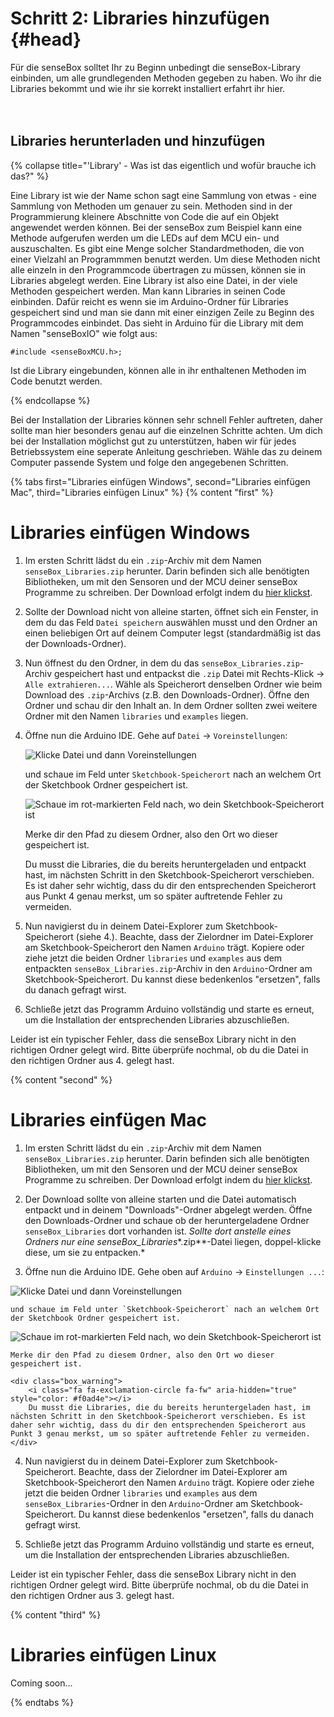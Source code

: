 # Schritt 2: Libraries hinzufügen {#head}

<div class="description">Für die senseBox solltet Ihr zu Beginn unbedingt die senseBox-Library einbinden, um alle grundlegenden Methoden gegeben zu haben. Wo ihr die Libraries bekommt und wie ihr sie korrekt installiert erfahrt ihr hier.</div>
<div class="line">
    <br>
    <br>
</div>

## Libraries herunterladen und hinzufügen

{% collapse title="'Library' - Was ist das eigentlich und wofür brauche ich das?" %}

Eine Library ist wie der Name schon sagt eine Sammlung von etwas - eine Sammlung von Methoden um genauer zu sein. Methoden sind in der Programmierung kleinere Abschnitte von Code die auf ein Objekt angewendet werden können. 
Bei der senseBox zum Beispiel kann eine Methode aufgerufen werden um die LEDs auf dem MCU ein- und auszuschalten. Es gibt eine Menge solcher Standardmethoden, die von einer Vielzahl an Programmmen benutzt werden. Um diese Methoden nicht alle einzeln in den Programmcode übertragen zu müssen, können sie in Libraries abgelegt werden. 
Eine Library ist also eine Datei, in der viele Methoden gespeichert werden. Man kann Libraries in seinen Code einbinden. Dafür reicht es wenn sie im Arduino-Ordner für Libraries gespeichert sind und man sie dann mit einer einzigen Zeile zu Beginn des Programmcodes einbindet. Das sieht in Arduino für die Library mit dem Namen "senseBoxIO" wie folgt aus: 

```arduino
#include <senseBoxMCU.h>;
```

Ist die Library eingebunden, können alle in ihr enthaltenen Methoden im Code benutzt werden. 

{% endcollapse %}


Bei der Installation der Libraries können sehr schnell Fehler auftreten, daher sollte man hier besonders genau auf die einzelnen Schritte achten. Um dich bei der Installation möglichst gut zu unterstützen, haben wir für jedes Betriebssystem eine seperate Anleitung geschrieben.
Wähle das zu deinem Computer passende System und folge den angegebenen Schritten.


{% tabs first="Libraries einfügen Windows", second="Libraries einfügen Mac", third="Libraries einfügen Linux" %}
{% content "first" %}
# Libraries einfügen Windows

1. Im ersten Schritt lädst du ein `.zip`-Archiv mit dem Namen `senseBox_Libraries.zip` herunter. Darin befinden sich alle benötigten Bibliotheken, um mit den Sensoren und der MCU deiner senseBox Programme zu schreiben. Der Download erfolgt indem du [hier klickst](https://github.com/sensebox/resources/raw/master/libraries/senseBox_Libraries.zip).

2. Sollte der Download nicht von alleine starten, öffnet sich ein Fenster, in dem du das Feld ``Datei speichern`` auswählen musst und den Ordner an einen beliebigen Ort auf deinem Computer legst (standardmäßig ist das der Downloads-Ordner).

3. Nun öffnest du den Ordner, in dem du das `senseBox_Libraries.zip`-Archiv gespeichert hast und entpackst die `.zip` Datei mit Rechts-Klick -> `Alle extrahieren...`. Wähle als Speicherort denselben Ordner wie beim Download des `.zip`-Archivs (z.B. den Downloads-Ordner). Öffne den Ordner und schau dir den Inhalt an. In dem Ordner sollten zwei weitere Ordner mit den Namen `libraries` und `examples` liegen.

4. Öffne nun die Arduino IDE. Gehe auf `Datei` -> `Voreinstellungen`:

    ![Klicke `Datei` und dann `Voreinstellungen`](../pictures/libraries/voreinstellungen_2.PNG)

    und schaue im Feld unter `Sketchbook-Speicherort` nach an welchem Ort der Sketchbook Ordner gespeichert ist. 

    ![Schaue im rot-markierten Feld nach, wo dein Sketchbook-Speicherort ist](../pictures/libraries/voreinstellungen.PNG)

    Merke dir den Pfad zu diesem Ordner, also den Ort wo dieser gespeichert ist.

    <div class="box_warning">
        <i class="fa fa-exclamation-circle fa-fw" aria-hidden="true" style="color: #f0ad4e"></i>
        Du musst die Libraries, die du bereits heruntergeladen und entpackt hast, im nächsten Schritt in den Sketchbook-Speicherort verschieben. Es ist daher sehr wichtig, dass du dir den entsprechenden Speicherort aus Punkt 4 genau merkst, um so später auftretende Fehler zu vermeiden.
    </div>

5. Nun navigierst du in deinem Datei-Explorer zum Sketchbook-Speicherort (siehe 4.). Beachte, dass der Zielordner im Datei-Explorer am Sketchbook-Speicherort den Namen `Arduino` trägt. Kopiere oder ziehe jetzt die beiden Ordner `libraries` und `examples` aus dem entpackten ``senseBox_Libraries.zip``-Archiv in den `Arduino`-Ordner am Sketchbook-Speicherort. Du kannst diese bedenkenlos "ersetzen", falls du danach gefragt wirst.  

6. Schließe jetzt das Programm Arduino vollständig und starte es erneut, um die Installation der entsprechenden Libraries abzuschließen. 


<div class="box_warning">
    <i class="fa fa-exclamation-circle fa-fw" aria-hidden="true" style="color: #f0ad4e"></i>
    Leider ist ein typischer Fehler, dass die senseBox Library nicht in den richtigen Ordner gelegt wird. Bitte überprüfe nochmal, ob du die Datei in den richtigen Ordner aus 4. gelegt hast.
</div>


{% content "second" %}
# Libraries einfügen Mac

1. Im ersten Schritt lädst du ein `.zip`-Archiv mit dem Namen `senseBox_Libraries.zip` herunter. Darin befinden sich alle benötigten Bibliotheken, um mit den Sensoren und der MCU deiner senseBox Programme zu schreiben. Der Download erfolgt indem du [hier klickst](https://github.com/sensebox/resources/raw/master/libraries/senseBox_Libraries.zip).

2. Der Download sollte von alleine starten und die Datei automatisch entpackt und in deinem "Downloads"-Ordner abgelegt werden. Öffne den Downloads-Ordner und schaue ob der heruntergeladene Ordner `senseBox_Libraries` dort vorhanden ist. *Sollte dort anstelle eines Ordners nur eine senseBox_Libraries**.zip**-Datei liegen, doppel-klicke diese, um sie zu entpacken.*

3. Öffne nun die Arduino IDE. Gehe oben auf `Arduino` -> `Einstellungen ...`:

 ![Klicke `Datei` und dann `Voreinstellungen`](../pictures/libraries/voreinstellungen_2_mac.png)

    und schaue im Feld unter `Sketchbook-Speicherort` nach an welchem Ort der Sketchbook Ordner gespeichert ist. 

 ![Schaue im rot-markierten Feld nach, wo dein Sketchbook-Speicherort ist](../pictures/libraries/voreinstellungen_mac.png)

    Merke dir den Pfad zu diesem Ordner, also den Ort wo dieser gespeichert ist.

    <div class="box_warning">
        <i class="fa fa-exclamation-circle fa-fw" aria-hidden="true" style="color: #f0ad4e"></i>
        Du musst die Libraries, die du bereits heruntergeladen hast, im nächsten Schritt in den Sketchbook-Speicherort verschieben. Es ist daher sehr wichtig, dass du dir den entsprechenden Speicherort aus Punkt 3 genau merkst, um so später auftretende Fehler zu vermeiden.
    </div>

4. Nun navigierst du in deinem Datei-Explorer zum Sketchbook-Speicherort. Beachte, dass der Zielordner im Datei-Explorer am Sketchbook-Speicherort den Namen `Arduino` trägt. Kopiere oder ziehe jetzt die beiden Ordner `libraries` und `examples` aus dem ``senseBox_Libraries``-Ordner in den `Arduino`-Ordner am Sketchbook-Speicherort. Du kannst diese bedenkenlos "ersetzen", falls du danach gefragt wirst.  

6. Schließe jetzt das Programm Arduino vollständig und starte es erneut, um die Installation der entsprechenden Libraries abzuschließen. 


<div class="box_warning">
    <i class="fa fa-exclamation-circle fa-fw" aria-hidden="true" style="color: #f0ad4e"></i>
    Leider ist ein typischer Fehler, dass die senseBox Library nicht in den richtigen Ordner gelegt wird. Bitte überprüfe nochmal, ob du die Datei in den richtigen Ordner aus 3. gelegt hast.
</div>


{% content "third" %}
# Libraries einfügen Linux
Coming soon...

{% endtabs %}
